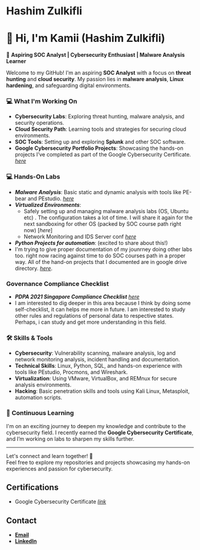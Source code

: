 # Hashim Zulkifli

# 👋 Hi, I'm Kamii (Hashim Zulkifli)  
🎯 **Aspiring SOC Analyst | Cybersecurity Enthusiast | Malware Analysis Learner**  

Welcome to my GitHub! I'm an aspiring **SOC Analyst** with a focus on **threat hunting** and **cloud security**. My passion lies in **malware analysis**, **Linux hardening**, and safeguarding digital environments.  

### 💻 **What I'm Working On**  
- **Cybersecurity Labs**: Exploring threat hunting, malware analysis, and security operations.  
- **Cloud Security Path**: Learning tools and strategies for securing cloud environments.  
- **SOC Tools**: Setting up and exploring **Splunk** and other SOC software.  
- **Google Cybersecurity Portfolio Projects**: Showcasing the hands-on projects I’ve completed as part of the Google Cybersecurity Certificate. [_here_](https://github.com/KAmii-cxo/Google-Cybersecurity-Certs-Projects)

### 💻 Hands-On Labs
- ***Malware Analysis***: Basic static and dynamic analysis with tools like PE-bear and PEstudio. [_here_](https://drive.google.com/drive/folders/19guyZxUA1wlEPnfp9a9CTzwqDk9kUGHA?usp=drive_link)
- ***Virtualized Environments***: 
  -  Safely setting up and managing malware analysis labs (OS, Ubuntu etc) . The configuration takes a lot of time. I will share it again for the next sandboxing for other OS (packed by SOC course path right now) [_here_]
  -  Network Monitoring and IDS Server conf [_here_](https://drive.google.com/drive/folders/1RSOSt8RlBUPyBMuVYi8e5aK3L0ULndsW?usp=drive_link)
- ***Python Projects for automation***: (excited to share about this!)
-  I'm trying to give proper documentation of my jounrney doing other labs too. right now racing against time to do SOC courses path in a proper way. All of the hand-on projects that I documented are in google drive directory. [_here_](https://drive.google.com/drive/folders/1sW4_92HpIKTx5grm9TDgcOn4ZMe2RdG6?usp=drive_link).

### Governance Compliance Checklist
-  ***PDPA 2021 Singapore Compliance Checklist*** [_here_](https://docs.google.com/document/d/1EgwS1RGncc71n3xbSfgWu89dw4WgaxXghDm9xH8x33w/edit?usp=drive_link)
-  I am interested to dig deeper in this area because I think by doing some self-checklist, it can helps me more in future. I am interested to study other rules and regulations of personal data to respective states. Perhaps, i can study and get more understanding in this field. 

### 🛠 **Skills & Tools**  
- **Cybersecurity**: Vulnerability scanning, malware analysis, log and network monitoring analysis, incident handling and documentation.  
- **Technical Skills**: Linux, Python, SQL, and hands-on experience with tools like PEstudio, Procmons, and Wireshark.  
- **Virtualization**: Using VMware, VirtualBox, and REMnux for secure analysis environments.
- **Hacking**: Basic penetration skills and tools using Kali Linux, Metasploit, automation scripts.  

### 📖 **Continuous Learning**  
I'm on an exciting journey to deepen my knowledge and contribute to the cybersecurity field. I recently earned the **Google Cybersecurity Certificate**, and I’m working on labs to sharpen my skills further.  

---

Let's connect and learn together! 🚀  
Feel free to explore my repositories and projects showcasing my hands-on experiences and passion for cybersecurity.  


## Certifications
- Google Cybersecurity Certificate [_link_](https://coursera.org/share/c54a640b6cb6f38d61a229826c7821f3)


## Contact
- [**Email**](hashimzulkifli@gmail.com)
- [**LinkedIn**](https://www.linkedin.com/in/hashim-zulkifli/)
